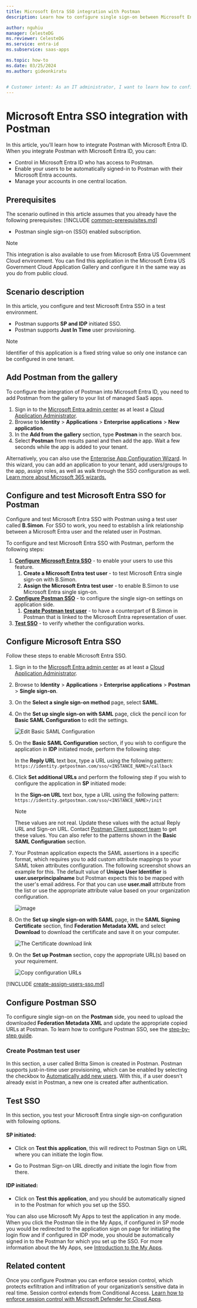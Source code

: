 ```yaml
---
title: Microsoft Entra SSO integration with Postman
description: Learn how to configure single sign-on between Microsoft Entra ID and Postman.

author: nguhiu
manager: CelesteDG
ms.reviewer: CelesteDG
ms.service: entra-id
ms.subservice: saas-apps

ms.topic: how-to
ms.date: 03/25/2024
ms.author: gideonkiratu


# Customer intent: As an IT administrator, I want to learn how to configure single sign-on between Microsoft Entra ID and Postman so that I can control who has access to Postman, enable automatic sign-in with Microsoft Entra accounts, and manage my accounts in one central location.
---
```


# Microsoft Entra SSO integration with Postman

In this article,  you'll learn how to integrate Postman with Microsoft Entra ID. When you integrate Postman with Microsoft Entra ID, you can:

* Control in Microsoft Entra ID who has access to Postman.
* Enable your users to be automatically signed-in to Postman with their Microsoft Entra accounts.
* Manage your accounts in one central location.

## Prerequisites
The scenario outlined in this article assumes that you already have the following prerequisites:
[!INCLUDE [common-prerequisites.md](~/identity/saas-apps/includes/common-prerequisites.md)]
* Postman single sign-on (SSO) enabled subscription.

> [!NOTE]
> This integration is also available to use from Microsoft Entra US Government Cloud environment. You can find this application in the Microsoft Entra US Government Cloud Application Gallery and configure it in the same way as you do from public cloud.

## Scenario description

In this article,  you configure and test Microsoft Entra SSO in a test environment.

* Postman supports **SP and IDP** initiated SSO.
* Postman supports **Just In Time** user provisioning.

> [!NOTE]
> Identifier of this application is a fixed string value so only one instance can be configured in one tenant.

## Add Postman from the gallery

To configure the integration of Postman into Microsoft Entra ID, you need to add Postman from the gallery to your list of managed SaaS apps.

1. Sign in to the [Microsoft Entra admin center](https://entra.microsoft.com) as at least a [Cloud Application Administrator](~/identity/role-based-access-control/permissions-reference.md#cloud-application-administrator).
1. Browse to **Identity** > **Applications** > **Enterprise applications** > **New application**.
1. In the **Add from the gallery** section, type **Postman** in the search box.
1. Select **Postman** from results panel and then add the app. Wait a few seconds while the app is added to your tenant.

 Alternatively, you can also use the [Enterprise App Configuration Wizard](https://portal.office.com/AdminPortal/home?Q=Docs#/azureadappintegration). In this wizard, you can add an application to your tenant, add users/groups to the app, assign roles, as well as walk through the SSO configuration as well. [Learn more about Microsoft 365 wizards.](/microsoft-365/admin/misc/azure-ad-setup-guides)

<a name='configure-and-test-azure-ad-sso-for-postman'></a>

## Configure and test Microsoft Entra SSO for Postman

Configure and test Microsoft Entra SSO with Postman using a test user called **B.Simon**. For SSO to work, you need to establish a link relationship between a Microsoft Entra user and the related user in Postman.

To configure and test Microsoft Entra SSO with Postman, perform the following steps:

1. **[Configure Microsoft Entra SSO](#configure-azure-ad-sso)** - to enable your users to use this feature.
    1. **Create a Microsoft Entra test user** - to test Microsoft Entra single sign-on with B.Simon.
    1. **Assign the Microsoft Entra test user** - to enable B.Simon to use Microsoft Entra single sign-on.
1. **[Configure Postman SSO](#configure-postman-sso)** - to configure the single sign-on settings on application side.
    1. **[Create Postman test user](#create-postman-test-user)** - to have a counterpart of B.Simon in Postman that is linked to the Microsoft Entra representation of user.
1. **[Test SSO](#test-sso)** - to verify whether the configuration works.

<a name='configure-azure-ad-sso'></a>

## Configure Microsoft Entra SSO

Follow these steps to enable Microsoft Entra SSO.

1. Sign in to the [Microsoft Entra admin center](https://entra.microsoft.com) as at least a [Cloud Application Administrator](~/identity/role-based-access-control/permissions-reference.md#cloud-application-administrator).
1. Browse to **Identity** > **Applications** > **Enterprise applications** > **Postman** > **Single sign-on**.
1. On the **Select a single sign-on method** page, select **SAML**.
1. On the **Set up single sign-on with SAML** page, click the pencil icon for **Basic SAML Configuration** to edit the settings.

   ![Edit Basic SAML Configuration](common/edit-urls.png)

1. On the **Basic SAML Configuration** section, if you wish to configure the application in **IDP** initiated mode, perform the following step:

    In the **Reply URL** text box, type a URL using the following pattern:
    `https://identity.getpostman.com/sso/<INSTANCE_NAME>/callback`

1. Click **Set additional URLs** and perform the following step if you wish to configure the application in **SP** initiated mode:

    In the **Sign-on URL** text box, type a URL using the following pattern:
    `https://identity.getpostman.com/sso/<INSTANCE_NAME>/init`

	> [!NOTE]
	> These values are not real. Update these values with the actual Reply URL and Sign-on URL. Contact [Postman Client support team](mailto:help@getpostman.com) to get these values. You can also refer to the patterns shown in the **Basic SAML Configuration** section.

1. Your Postman application expects the SAML assertions in a specific format, which requires you to add custom attribute mappings to your SAML token attributes configuration. The following screenshot shows an example for this. The default value of **Unique User Identifier** is **user.userprincipalname** but Postman expects this to be mapped with the user's email address. For that you can use **user.mail** attribute from the list or use the appropriate attribute value based on your organization configuration.

    ![image](common/default-attributes.png)

1. On the **Set up single sign-on with SAML** page, in the **SAML Signing Certificate** section,  find **Federation Metadata XML** and select **Download** to download the certificate and save it on your computer.

	![The Certificate download link](common/metadataxml.png)

1. On the **Set up Postman** section, copy the appropriate URL(s) based on your requirement.

	![Copy configuration URLs](common/copy-configuration-urls.png)

<a name='create-an-azure-ad-test-user'></a>

[!INCLUDE [create-assign-users-sso.md](~/identity/saas-apps/includes/create-assign-users-sso.md)]

## Configure Postman SSO

To configure single sign-on on the **Postman** side, you need to upload the downloaded **Federation Metadata XML** and update the appropriate copied URLs at Postman. To learn how to configure Postman SSO, see the [step-by-step guide](https://learning.postman.com/docs/administration/sso/admin-sso/).

### Create Postman test user

In this section, a user called Britta Simon is created in Postman. Postman supports just-in-time user provisioning, which can be enabled by selecting  the checkbox to [Automatically add new users](https://learning.postman.com/docs/administration/sso/admin-sso/#automatically-adding-new-users). With this, if a user doesn't already exist in Postman, a new one is created after authentication.

## Test SSO 

In this section, you test your Microsoft Entra single sign-on configuration with following options. 

#### SP initiated:

* Click on **Test this application**, this will redirect to Postman Sign on URL where you can initiate the login flow.  

* Go to Postman Sign-on URL directly and initiate the login flow from there.

#### IDP initiated:

* Click on **Test this application**, and you should be automatically signed in to the Postman for which you set up the SSO. 

You can also use Microsoft My Apps to test the application in any mode. When you click the Postman tile in the My Apps, if configured in SP mode you would be redirected to the application sign on page for initiating the login flow and if configured in IDP mode, you should be automatically signed in to the Postman for which you set up the SSO. For more information about the My Apps, see [Introduction to the My Apps](https://support.microsoft.com/account-billing/sign-in-and-start-apps-from-the-my-apps-portal-2f3b1bae-0e5a-4a86-a33e-876fbd2a4510).

## Related content

Once you configure Postman you can enforce session control, which protects exfiltration and infiltration of your organization’s sensitive data in real time. Session control extends from Conditional Access. [Learn how to enforce session control with Microsoft Defender for Cloud Apps](/cloud-app-security/proxy-deployment-aad).
